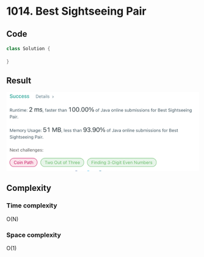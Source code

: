 # 1014. Best Sightseeing Pair
## Code
```java
class Solution {
    
}
```
## Result
![img.png](img.png)
## Complexity
### Time complexity
O(N)
### Space complexity
O(1)